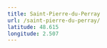 ```yaml
---
title: Saint-Pierre-du-Perray
url: /saint-pierre-du-perray/
latitude: 48.615
longitude: 2.507
---
```

